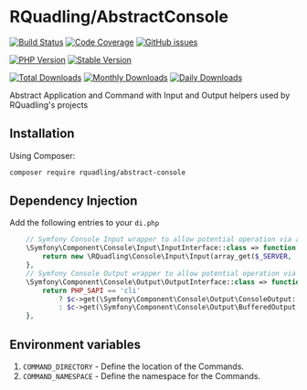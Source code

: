 # RQuadling/AbstractConsole

[![Build Status](https://img.shields.io/travis/rquadling/abstract-console.svg?style=for-the-badge&logo=travis)](https://travis-ci.org/rquadling/abstract-console)
[![Code Coverage](https://img.shields.io/scrutinizer/coverage/g/rquadling/abstract-console.svg?style=for-the-badge&logo=scrutinizer)](https://scrutinizer-ci.com/g/rquadling/abstract-console/)
[![GitHub issues](https://img.shields.io/github/issues/rquadling/abstract-console.svg?style=for-the-badge&logo=github)](https://github.com/rquadling/abstract-console/issues)

[![PHP Version](https://img.shields.io/packagist/php-v/rquadling/abstract-console.svg?style=for-the-badge)](https://github.com/rquadling/abstract-console)
[![Stable Version](https://img.shields.io/packagist/v/rquadling/abstract-console.svg?style=for-the-badge&label=Latest)](https://packagist.org/packages/rquadling/abstract-console)

[![Total Downloads](https://img.shields.io/packagist/dt/rquadling/abstract-console.svg?style=for-the-badge&label=Total+downloads)](https://packagist.org/packages/rquadling/abstract-console)
[![Monthly Downloads](https://img.shields.io/packagist/dm/rquadling/abstract-console.svg?style=for-the-badge&label=Monthly+downloads)](https://packagist.org/packages/rquadling/abstract-console)
[![Daily Downloads](https://img.shields.io/packagist/dd/rquadling/abstract-console.svg?style=for-the-badge&label=Daily+downloads)](https://packagist.org/packages/rquadling/abstract-console)

Abstract Application and Command with Input and Output helpers used by RQuadling's projects

## Installation

Using Composer:

```sh
composer require rquadling/abstract-console
```

## Dependency Injection

Add the following entries to your `di.php`

```php
    // Symfony Console Input wrapper to allow potential operation via a web based controller
    \Symfony\Component\Console\Input\InputInterface::class => function () {
        return new \RQuadling\Console\Input\Input(array_get($_SERVER, 'argv', []));
    },
    // Symfony Console Output wrapper to allow potential operation via a web based controller
    \Symfony\Component\Console\Output\OutputInterface::class => function (\Psr\Container\ContainerInterface $c) {
        return PHP_SAPI == 'cli'
            ? $c->get(\Symfony\Component\Console\Output\ConsoleOutput::class)
            : $c->get(\Symfony\Component\Console\Output\BufferedOutput::class);
    },
```

## Environment variables

1. `COMMAND_DIRECTORY` - Define the location of the Commands.
2. `COMMAND_NAMESPACE` - Define the namespace for the Commands.

